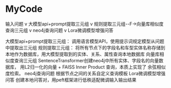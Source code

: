 # MyCode
输入问题
  v
大模型api+prompt提取三元组
  v
规则提取三元组--F->向量库相似度查询三元组
  v
neo4j查询问题
  v
Lora微调模型增强问答

大模型api+prompt提取三元组：
  调用语言模型API，使用提示词规定模型从问题中提取出三元组
规则提取三元组：
  将所有节点下的字段名和车型实体名称存储到本地作为数据库，用大模型提取到的实体、关系、属性查询本地数据库
向量库相似度查询三元组
  SentenceTransformer创建neo4j中所有实体、字段名的向量数据库，
  用L2归一化的向量 + FAISS Inner Product 查询，本质上实现了 余弦相似度检索。
neo4j查询问题
  根据节点之间的关系自定义查询模板
Lora微调模型增强问答
  创建本地问答对，用peft框架进行低秩适配微调输入输出结果